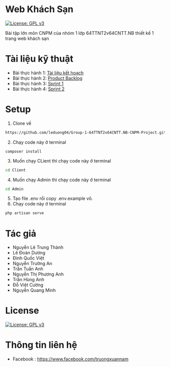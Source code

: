 
# Web Khách Sạn
[![License: GPL v3](https://img.shields.io/badge/License-GPLv3-blue.svg)](https://www.gnu.org/licenses/gpl-3.0.html)

Bài tập lớn môn CNPM của nhóm 1 lớp 64TTNT2v64CNTT.NB thiết kế 1 trang web khách sạn

# Tài liệu kỹ thuật
- Bài thực hành 1: [Tài liệu kết hoạch](https://docs.google.com/document/d/1MwD4-eVJih895si9FNkwrtmp0rpMmXf6/edit?fbclid=IwAR0ldf8J56eEO2-MQC-hsofO8v3dR5IZmqbWy1gcYjlCuK_xa9n0JQyHkoE)
- Bài thực hành 2: [Product Backlog](https://docs.google.com/document/d/1aVD8_jMq8EvKNQiuLSvE2p9Oql2u-nT0uTJVajor2u4/edit?fbclid=IwAR1XXX-gCNa95eKYWyFv0mJnwFV3RzS8fy5Bc79x5tmT3jB7EcW-HHntGAU)
- Bài thực hành 3: [Sprint 1](https://docs.google.com/document/d/1bc6juyxKt5wgkBm_bCJ44eTQ-tky4N5zdvk-bFcrys0/edit?fbclid=IwAR38rp1ab8GK-rxMkbYhWGEwStcwrGA26zLAi9k_KphyGDcN85wJ-Bk89ys&pli=1)
- Bài thực hành 4: [Sprint 2](https://docs.google.com/document/d/1YyrAzqaTHw0cUe8DcSUxlXbDC0KgcZWvJ-nnQS-2yxs/edit?usp=sharing)

# Setup 
1. Clone về
```sh
https://github.com/leduong04/Group-1-64TTNT2v64CNTT.NB-CNPM-Project.git
```
2. Chạy code này ở terminal
```
composer install
```
3. Muốn chạy CLient thì chạy code này ở terminal
```sh
cd Client
```

4. Muốn chạy Admin thì chạy code này ở terminal
```sh
cd Admin
```
5. Tạo file .env rồi copy .env.example vô.
6. Chạy code này ở terminal
```sh
php artisan serve
```

# Tác giả
- Nguyễn Lê Trung Thành
- Lê Đoàn Dương
- Đinh Quốc Việt
- Nguyễn Trường An
- Trần Tuấn Anh
- Nguyễn Thị Phương Anh
- Trần Hùng Anh
- Đỗ Việt Cường
- Nguyễn Quang Minh

# License
[![License: GPL v3](https://img.shields.io/badge/License-GPLv3-blue.svg)](https://www.gnu.org/licenses/gpl-3.0.html)
# Thông tin liên hệ
- Facebook : https://www.facebook.com/truongxuannam




